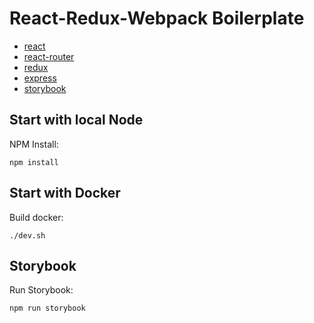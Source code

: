 # React-Redux-Webpack Boilerplate

-   [react](https://facebook.github.io/react/)
-   [react-router](https://github.com/rackt/react-router)
-   [redux](http://redux.js.org/)
-   [express](http://expressjs.com/)
-   [storybook](https://storybook.js.org/)

## Start with local Node

NPM Install:

```
npm install
```

## Start with Docker

Build docker:

```
./dev.sh
```

## Storybook

Run Storybook:

```
npm run storybook
```
